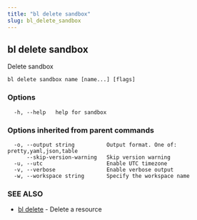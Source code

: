 ```yaml
---
title: "bl delete sandbox"
slug: bl_delete_sandbox
---
```

## bl delete sandbox

Delete sandbox

```
bl delete sandbox name [name...] [flags]
```

### Options

```
  -h, --help   help for sandbox
```

### Options inherited from parent commands

```
  -o, --output string          Output format. One of: pretty,yaml,json,table
      --skip-version-warning   Skip version warning
  -u, --utc                    Enable UTC timezone
  -v, --verbose                Enable verbose output
  -w, --workspace string       Specify the workspace name
```

### SEE ALSO

* [bl delete](bl_delete.md)	 - Delete a resource


